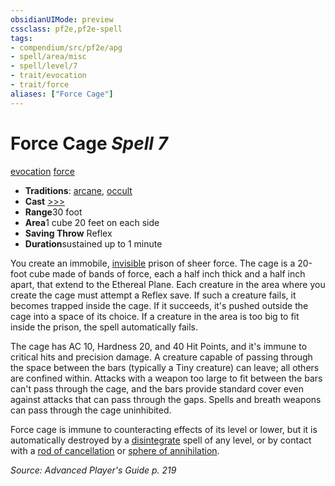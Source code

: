 ```yaml
---
obsidianUIMode: preview
cssclass: pf2e,pf2e-spell
tags:
- compendium/src/pf2e/apg
- spell/area/misc
- spell/level/7
- trait/evocation
- trait/force
aliases: ["Force Cage"]
---
```

# Force Cage *Spell 7*   
[evocation](../../rules/traits/evocation.md)  [force](../../rules/traits/force.md)  

- **Traditions**: [arcane](../../rules/traits/arcane.md), [occult](../../rules/traits/occult.md)
- **Cast** [>>>](../../rules/core-rulebook/chapter-9-playing-the-game.md#Actions "Three-Action") 
- **Range**30 foot
- **Area**1 cube 20 feet on each side
- **Saving Throw** Reflex
- **Duration**sustained up to 1 minute

You create an immobile, [invisible](../../rules/conditions.md#Invisible) prison of sheer force. The cage is a 20-foot cube made of bands of force, each a half inch thick and a half inch apart, that extend to the Ethereal Plane. Each creature in the area where you create the cage must attempt a Reflex save. If such a creature fails, it becomes trapped inside the cage. If it succeeds, it's pushed outside the cage into a space of its choice. If a creature in the area is too big to fit inside the prison, the spell automatically fails.

The cage has AC 10, Hardness 20, and 40 Hit Points, and it's immune to critical hits and precision damage. A creature capable of passing through the space between the bars (typically a Tiny creature) can leave; all others are confined within. Attacks with a weapon too large to fit between the bars can't pass through the cage, and the bars provide standard cover even against attacks that can pass through the gaps. Spells and breath weapons can pass through the cage uninhibited.

Force cage is immune to counteracting effects of its level or lower, but it is automatically destroyed by a [disintegrate](disintegrate.md) spell of any level, or by contact with a [rod of cancellation](../equipment/items/rod-of-cancellation-apg.md) or [sphere of annihilation](../equipment/items/sphere-of-annihilation-gmg.md).

*Source: Advanced Player's Guide p. 219*